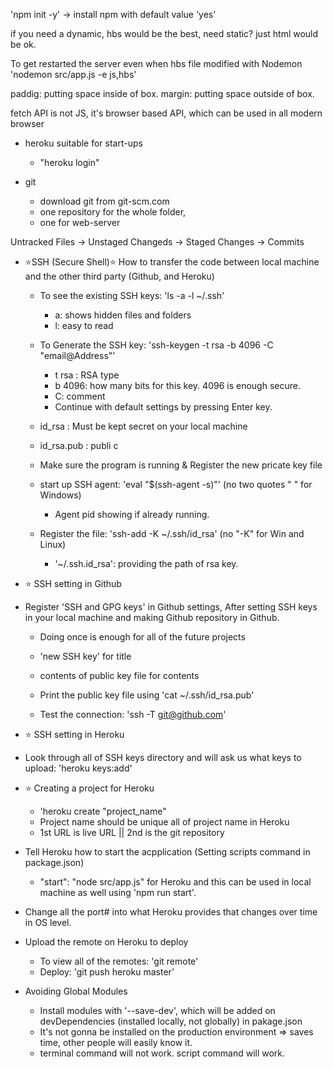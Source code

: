 'npm init -y' -> install npm with default value 'yes'

if you need a dynamic, hbs would be the best, need static? just html would be ok.

To get restarted the server even when hbs file modified with Nodemon
'nodemon src/app.js -e js,hbs'

paddig: putting space inside of box.
margin: putting space outside of box.

fetch API is not JS, it's browser based API, which can be used in all modern browser

- heroku suitable for start-ups

  - "heroku login"

- git
  - download git from git-scm.com
  - one repository for the whole folder,
  - one for web-server

Untracked Files -> Unstaged Changeds -> Staged Changes -> Commits

- ⭐️SSH (Secure Shell)⭐️
  How to transfer the code between local machine and the other third party (Github, and Heroku)

  - To see the existing SSH keys: 'ls -a -l ~/.ssh'

    - a: shows hidden files and folders
    - l: easy to read

  - To Generate the SSH key: 'ssh-keygen -t rsa -b 4096 -C "email@Address"'

    - t rsa : RSA type
    - b 4096: how many bits for this key. 4096 is enough secure.
    - C: comment
    - Continue with default settings by pressing Enter key.

  - id_rsa : Must be kept secret on your local machine
  - id_rsa.pub : publi c

  - Make sure the program is running & Register the new pricate key file
  - start up SSH agent: 'eval "\$(ssh-agent -s)"' (no two quotes " " for Windows)
    - Agent pid showing if already running.
  - Register the file: 'ssh-add -K ~/.ssh/id_rsa' (no "-K" for Win and Linux)
    - '~/.ssh.id_rsa': providing the path of rsa key.

- ⭐️ SSH setting in Github
- Register 'SSH and GPG keys' in Github settings, After setting SSH keys in your local machine and making Github repository in Github.

  - Doing once is enough for all of the future projects
  - 'new SSH key' for title
  - contents of public key file for contents
  - Print the public key file using 'cat ~/.ssh/id_rsa.pub'

  - Test the connection: 'ssh -T git@github.com'

- ⭐️ SSH setting in Heroku
- Look through all of SSH keys directory and will ask us what keys to upload: 'heroku keys:add'

- ⭐️ Creating a project for Heroku

  - 'heroku create "project_name"
  - Project name should be unique all of project name in Heroku
  - 1st URL is live URL || 2nd is the git repository

- Tell Heroku how to start the acpplication (Setting scripts command in package.json)

  - "start": "node src/app.js" for Heroku and this can be used in local machine as well using 'npm run start'.

- Change all the port# into what Heroku provides that changes over time in OS level.

- Upload the remote on Heroku to deploy

  - To view all of the remotes: 'git remote'
  - Deploy: 'git push heroku master'

- Avoiding Global Modules
  - Install modules with '--save-dev', which will be added on devDependencies (installed locally, not globally) in pakage.json
  - It's not gonna be installed on the production environment => saves time, other people will easily know it.
  - terminal command will not work. script command will work.

